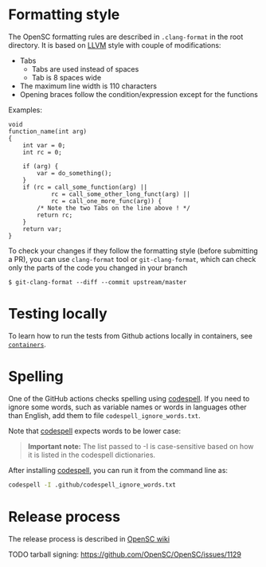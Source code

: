 # Formatting style

The OpenSC formatting rules are described in `.clang-format` in the root
directory. It is based on [LLVM](https://llvm.org/docs/CodingStandards.html)
style with couple of modifications:

 * Tabs
   * Tabs are used instead of spaces
   * Tab is 8 spaces wide
 * The maximum line width is 110 characters
 * Opening braces follow the condition/expression except for the functions

Examples:

```
void
function_name(int arg)
{
	int var = 0;
	int rc = 0;

	if (arg) {
		var = do_something();
	}
	if (rc = call_some_function(arg) ||
			rc = call_some_other_long_funct(arg) ||
			rc = call_one_more_func(arg)) {
		/* Note the two Tabs on the line above ! */
		return rc;
	}
	return var;
}
```

To check your changes if they follow the formatting style (before submitting
a PR), you can use `clang-format` tool or `git-clang-format`, which can check
only the parts of the code you changed in your branch

```
$ git-clang-format --diff --commit upstream/master
```

# Testing locally

To learn how to run the tests from Github actions locally in containers, see
[`containers`](containers/README.md).

# Spelling

One of the GitHub actions checks spelling using
[codespell](https://github.com/codespell-project/codespell).
If you need to ignore some words, such as variable names or
words in languages other than English, add them to file
`codespell_ignore_words.txt`.

Note that [codespell](https://github.com/codespell-project/codespell#usage)
expects words to be lower case:
> **Important note:** The list passed to -I is case-sensitive
> based on how it is listed in the codespell dictionaries.

After installing
[codespell](https://github.com/codespell-project/codespell#installation),
you can run it from the command line as:
```sh
codespell -I .github/codespell_ignore_words.txt
```

# Release process

The release process is described in [OpenSC wiki](https://github.com/OpenSC/OpenSC/wiki/OpenSC-Release-Howto)

TODO tarball signing: https://github.com/OpenSC/OpenSC/issues/1129
